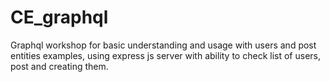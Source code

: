 # CE_graphql
Graphql workshop for basic understanding and usage with users and post entities examples, using express js server with ability to check list of users, post and creating them.
